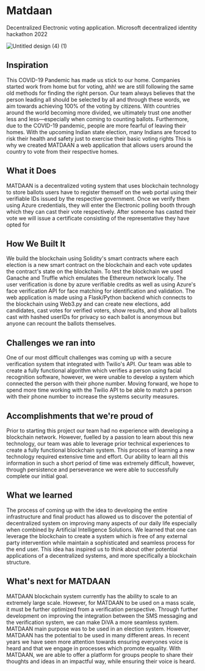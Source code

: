 # Matdaan
Decentralized Electronic voting application. Microsoft decentralized identity hackathon 2022

![Untitled design (4) (1)](https://user-images.githubusercontent.com/72151888/151595755-2ffdb176-b03a-4266-ae0e-e2979ee70bb8.png)

## Inspiration
This COVID-19 Pandemic has made us stick to our home. Companies started work from home but for voting, ahh! we are still following the same old methods for finding the right person. Our team always believes that the person leading all should be selected by all and through these words, we aim towards achieving 100% of the voting by citizens. With countries around the world becoming more divided, we ultimately trust one another less and less—especially when coming to counting ballots. Furthermore, due to the COVID-19 pandemic, people are more fearful of leaving their homes. With the upcoming Indian state election, many Indians are forced to risk their health and safety just to exercise their basic voting rights This is why we created MATDAAN a web application that allows users around the country to vote from their respective homes.

## What it Does
MATDAAN is a decentralized voting system that uses blockchain technology to store ballots users have to register themself on the web portal using their verifiable IDs issued by the respective government. Once we verify them using Azure credentials, they will enter the Electronic polling booth through which they can cast their vote respectively. After someone has casted their vote we will issue a certificate consisting of the representative they have opted for

## How We Built It
We build the blockchain using Solidity's smart contracts where each election is a new smart contract on the blockchain and each vote updates the contract's state on the blockchain. To test the blockchain we used Ganache and Truffle which emulates the Ethereum network locally.
The user verification is done by azure verifiable credits as well as using Azure's face verification API for face matching for identification and validation.
The web application is made using a Flask/Python backend which connects to the blockchain using Web3.py and can create new elections, add candidates, cast votes for verified voters, show results, and show all ballots cast with hashed userIDs for privacy so each ballot is anonymous but anyone can recount the ballots themselves.

## Challenges we ran into

One of our most difficult challenges was coming up with a secure verification system that integrated with Twilio's API. Our team was able to create a fully functional algorithm which verifies a person using facial recognition software, however, we were unable to develop a system which connected the person with their phone number. Moving forward, we hope to spend more time working with the Twilio API to be able to match a person with their phone number to increase the systems security measures.

## Accomplishments that we're proud of

Prior to starting this project our team had no experience with developing a blockchain network. However, fuelled by a passion to learn about this new technology, our team was able to leverage prior technical experiences to create a fully functional blockchain system. This process of learning a new technology required extensive time and effort. Our ability to learn all this information in such a short period of time was extremely difficult, however, through persistence and perseverance we were able to successfully complete our initial goal.

## What we learned

The process of coming up with the idea to developing the entire infrastructure and final product has allowed us to discover the potential of decentralized system on improving many aspects of our daily life especially when combined by Artificial Intelligence Solutions. We learned that one can leverage the blockchain to create a system which is free of any external party intervention while maintain a sophisticated and seamless process for the end user. This idea has inspired us to think about other potential applications of a decentralized systems, and more specifically a blockchain structure.

## What's next for MATDAAN

MATDAAN blockchain system currently has the ability to scale to an extremely large scale. However, for MATDAAN to be used on a mass scale, it must be further optimized from a verification perspective. Through further development on improving the integration between the SMS messaging and the verification system, we can make DiVA a more seamless system.
MATDAAN main purpose was to be used in an election system. However, MATDAAN has the potential to be used in many different areas. In recent years we have seen more attention towards ensuring everyones voice is heard and that we engage in processes which promote equality. With MATDAAN, we are able to offer a platform for groups people to share their thoughts and ideas in an impactful way, while ensuring their voice is heard.

